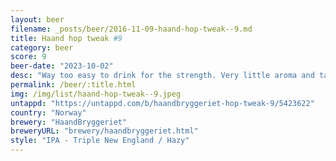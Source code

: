 ```yaml
---
layout: beer
filename: _posts/beer/2016-11-09-haand-hop-tweak--9.md
title: Haand hop tweak #9
category: beer
score: 9
beer-date: "2023-10-02"
desc: "Way too easy to drink for the strength. Very little aroma and tastes more like a pale ale rather than a TIPA"
permalink: /beer/:title.html
img: /img/list/haand-hop-tweak--9.jpeg
untappd: "https://untappd.com/b/haandbryggeriet-hop-tweak-9/5423622"
country: "Norway"
brewery: "HaandBryggeriet"
breweryURL: "brewery/haandbryggeriet.html"
style: "IPA - Triple New England / Hazy"
---
```

